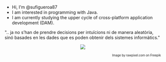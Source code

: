 - Hi, I’m @sufigueroa87
- I am interested in programming with Java.
- I am currently studying the upper cycle of cross-platform application development (DAM).

".. ja no s’han de prendre decisions per intuïcions ni de manera aleatòria, sinó basades en les dades que es poden obtenir dels sistemes informàtics."

<p align="center">
  <img src="https://img.freepik.com/premium-photo/watercolor-painting-leaves-flower-white-background_128862-518.jpg" />
</p>

<p align="right">
  <sub>
    <sub>Image by rawpixel.com on Freepik</sub>
  </sub>
</p>
